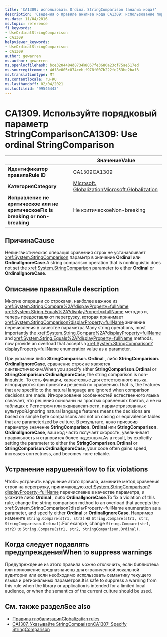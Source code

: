 ```yaml
---
title: 'CA1309: использовать Ordinal StringComparison (анализ кода)'
description: 'Сведения о правиле анализа кода CA1309: использование порядкового номера StringComparison'
ms.date: 11/04/2016
ms.topic: reference
f1_keywords:
- UseOrdinalStringComparison
- CA1309
helpviewer_keywords:
- UseOrdinalStringComparison
- CA1309
author: gewarren
ms.author: gewarren
ms.openlocfilehash: bce3204484d8734b8057fe3680a23cf75ae517ed
ms.sourcegitcommit: 4df8e005c074ceb1f978f007b222fe253be2baf3
ms.translationtype: MT
ms.contentlocale: ru-RU
ms.lasthandoff: 02/04/2021
ms.locfileid: "99546443"
---
```

# <a name="ca1309-use-ordinal-stringcomparison"></a><span data-ttu-id="011ce-103">CA1309. Используйте порядковый параметр StringComparison</span><span class="sxs-lookup"><span data-stu-id="011ce-103">CA1309: Use ordinal StringComparison</span></span>

|                                     | <span data-ttu-id="011ce-104">Значение</span><span class="sxs-lookup"><span data-stu-id="011ce-104">Value</span></span>                   |
|-------------------------------------|-------------------------|
| <span data-ttu-id="011ce-105">**Идентификатор правила**</span><span class="sxs-lookup"><span data-stu-id="011ce-105">**Rule ID**</span></span>                         | <span data-ttu-id="011ce-106">CA1309</span><span class="sxs-lookup"><span data-stu-id="011ce-106">CA1309</span></span>                  |
| <span data-ttu-id="011ce-107">**Категория**</span><span class="sxs-lookup"><span data-stu-id="011ce-107">**Category**</span></span>                        | [<span data-ttu-id="011ce-108">Microsoft. Globalization</span><span class="sxs-lookup"><span data-stu-id="011ce-108">Microsoft.Globalization</span></span>](globalization-warnings.md) |
| <span data-ttu-id="011ce-109">**Исправление не критическое или не критическое**</span><span class="sxs-lookup"><span data-stu-id="011ce-109">**Fix is breaking or non-breaking**</span></span> | <span data-ttu-id="011ce-110">Не критическое</span><span class="sxs-lookup"><span data-stu-id="011ce-110">Non-breaking</span></span>            |

## <a name="cause"></a><span data-ttu-id="011ce-111">Причина</span><span class="sxs-lookup"><span data-stu-id="011ce-111">Cause</span></span>

<span data-ttu-id="011ce-112">Нелингвистическая операция сравнения строк не устанавливает <xref:System.StringComparison> параметр в значение **Ordinal** или **OrdinalIgnoreCase**.</span><span class="sxs-lookup"><span data-stu-id="011ce-112">A string comparison operation that is nonlinguistic does not set the <xref:System.StringComparison> parameter to either **Ordinal** or **OrdinalIgnoreCase**.</span></span>

## <a name="rule-description"></a><span data-ttu-id="011ce-113">Описание правила</span><span class="sxs-lookup"><span data-stu-id="011ce-113">Rule description</span></span>

<span data-ttu-id="011ce-114">Многие операции со строками, наиболее важное из <xref:System.String.Compare%2A?displayProperty=fullName> <xref:System.String.Equals%2A?displayProperty=fullName> методов и, теперь предоставляют перегрузку, которая принимает <xref:System.StringComparison?displayProperty=fullName> значение перечисления в качестве параметра.</span><span class="sxs-lookup"><span data-stu-id="011ce-114">Many string operations, most importantly the <xref:System.String.Compare%2A?displayProperty=fullName> and <xref:System.String.Equals%2A?displayProperty=fullName> methods, now provide an overload that accepts a <xref:System.StringComparison?displayProperty=fullName> enumeration value as a parameter.</span></span>

<span data-ttu-id="011ce-115">При указании либо **StringComparison. Ordinal** , либо **StringComparison. OrdinalIgnoreCase**, сравнение строк не является лингвистическим.</span><span class="sxs-lookup"><span data-stu-id="011ce-115">When you specify either **StringComparison.Ordinal** or **StringComparison.OrdinalIgnoreCase**, the string comparison is non-linguistic.</span></span> <span data-ttu-id="011ce-116">То есть функции, характерные для естественного языка, игнорируются при принятии решений по сравнению.</span><span class="sxs-lookup"><span data-stu-id="011ce-116">That is, the features that are specific to the natural language are ignored when comparison decisions are made.</span></span> <span data-ttu-id="011ce-117">Игнорирование особенностей естественного языка означает, что решения основаны на простых сравнениях байтов, а не на таблицах с Регистром или эквивалентности, параметризованных культурой.</span><span class="sxs-lookup"><span data-stu-id="011ce-117">Ignoring natural language features means the decisions are based on simple byte comparisons and not on casing or equivalence tables that are parameterized by culture.</span></span> <span data-ttu-id="011ce-118">В результате, явно присвоив параметру значение **StringComparison. Ordinal** или **StringComparison. OrdinalIgnoreCase**, ваш код часто получает скорость, увеличивает правильность и становится более надежным.</span><span class="sxs-lookup"><span data-stu-id="011ce-118">As a result, by explicitly setting the parameter to either the **StringComparison.Ordinal** or **StringComparison.OrdinalIgnoreCase**, your code often gains speed, increases correctness, and becomes more reliable.</span></span>

## <a name="how-to-fix-violations"></a><span data-ttu-id="011ce-119">Устранение нарушений</span><span class="sxs-lookup"><span data-stu-id="011ce-119">How to fix violations</span></span>

<span data-ttu-id="011ce-120">Чтобы устранить нарушение этого правила, измените метод сравнения строк на перегрузку, принимающую <xref:System.StringComparison?displayProperty=fullName> перечисление в качестве параметра, и укажите либо **Ordinal** , либо **OrdinalIgnoreCase**.</span><span class="sxs-lookup"><span data-stu-id="011ce-120">To fix a violation of this rule, change the string comparison method to an overload that accepts the <xref:System.StringComparison?displayProperty=fullName> enumeration as a parameter, and specify either **Ordinal** or **OrdinalIgnoreCase**.</span></span> <span data-ttu-id="011ce-121">Например измените `String.Compare(str1, str2)` на `String.Compare(str1, str2, StringComparison.Ordinal)`.</span><span class="sxs-lookup"><span data-stu-id="011ce-121">For example, change `String.Compare(str1, str2)` to `String.Compare(str1, str2, StringComparison.Ordinal)`.</span></span>

## <a name="when-to-suppress-warnings"></a><span data-ttu-id="011ce-122">Когда следует подавлять предупреждения</span><span class="sxs-lookup"><span data-stu-id="011ce-122">When to suppress warnings</span></span>

<span data-ttu-id="011ce-123">Предупреждение из этого правила можно отключить, если библиотека или приложение предназначены для ограниченной локальной аудитории или если необходимо использовать семантику текущего языка и региональных параметров.</span><span class="sxs-lookup"><span data-stu-id="011ce-123">It is safe to suppress a warning from this rule when the library or application is intended for a limited local audience, or when the semantics of the current culture should be used.</span></span>

## <a name="see-also"></a><span data-ttu-id="011ce-124">См. также раздел</span><span class="sxs-lookup"><span data-stu-id="011ce-124">See also</span></span>

- [<span data-ttu-id="011ce-125">Правила глобализации</span><span class="sxs-lookup"><span data-stu-id="011ce-125">Globalization rules</span></span>](globalization-warnings.md)
- [<span data-ttu-id="011ce-126">CA1307. Указывайте StringComparison</span><span class="sxs-lookup"><span data-stu-id="011ce-126">CA1307: Specify StringComparison</span></span>](ca1307.md)
